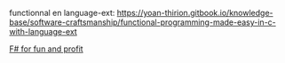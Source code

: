 functionnal en language-ext: https://yoan-thirion.gitbook.io/knowledge-base/software-craftsmanship/functional-programming-made-easy-in-c-with-language-ext

[F# for fun and profit](https://fsharpforfunandprofit.com/)